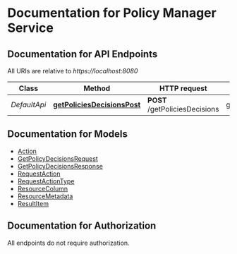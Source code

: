 # Documentation for Policy Manager Service

<a name="documentation-for-api-endpoints"></a>
## Documentation for API Endpoints

All URIs are relative to *https://localhost:8080*

Class | Method | HTTP request | Description
------------ | ------------- | ------------- | -------------
*DefaultApi* | [**getPoliciesDecisionsPost**](Apis/DefaultApi.md#getpoliciesdecisionspost) | **POST** /getPoliciesDecisions | getPoliciesDecisions.


<a name="documentation-for-models"></a>
## Documentation for Models

 - [Action](./Models/Action.md)
 - [GetPolicyDecisionsRequest](./Models/GetPolicyDecisionsRequest.md)
 - [GetPolicyDecisionsResponse](./Models/GetPolicyDecisionsResponse.md)
 - [RequestAction](./Models/RequestAction.md)
 - [RequestActionType](./Models/RequestActionType.md)
 - [ResourceColumn](./Models/ResourceColumn.md)
 - [ResourceMetadata](./Models/ResourceMetadata.md)
 - [ResultItem](./Models/ResultItem.md)


<a name="documentation-for-authorization"></a>
## Documentation for Authorization

All endpoints do not require authorization.
